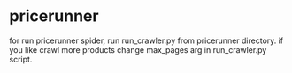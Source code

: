 # pricerunner

for run pricerunner spider, run run_crawler.py from pricerunner directory.
if you like crawl more products change max_pages arg in run_crawler.py script.